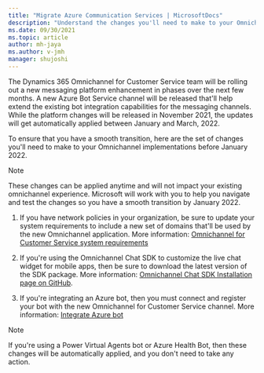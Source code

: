 ```yaml
---
title: "Migrate Azure Communication Services | MicrosoftDocs"
description: "Understand the changes you'll need to make to your Omnichannel for Customer Service implementations before January 2022."
ms.date: 09/30/2021
ms.topic: article
author: mh-jaya
ms.author: v-jmh
manager: shujoshi
---
```


The Dynamics 365 Omnichannel for Customer Service team will be rolling out a new messaging platform enhancement in phases over the next few months. A new Azure Bot Service channel will be released that'll help extend the existing bot integration capabilities for the messaging channels. While the platform changes will be released in November 2021, the updates will get automatically applied between January and March, 2022.

To ensure that you have a smooth transition, here are the set of changes you'll need to make to your Omnichannel implementations before January 2022.
> [!Note]
> These changes can be applied anytime and will not impact your existing omnichannel experience. Microsoft will work with you to help you navigate and test the changes so you have a smooth transition by January 2022.

1. If you have network policies in your organization, be sure to update your system requirements to include a new set of domains that'll be used by the new Omnichannel application. More information: [Omnichannel for Customer Service system requirements](system-requirements-omnichannel.md)

2. If you're using the Omnichannel Chat SDK to customize the live chat widget for mobile apps, then be sure to download the latest version of the SDK package. More information: [Omnichannel Chat SDK Installation page on GitHub](https://github.com/microsoft/omnichannel-chat-sdk#installation).

3. If you're integrating an Azure bot, then you must connect and register your bot with the new Omnichannel for Customer Service channel. More information: [Integrate Azure bot](configure-bot.md)

> [!Note]
> If you're using a Power Virtual Agents bot or Azure Health Bot, then these changes will be automatically applied, and you don't need to take any action.

